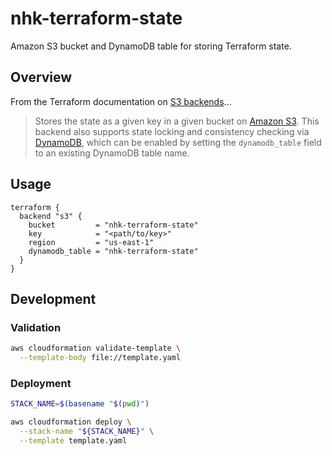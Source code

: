 # nhk-terraform-state

Amazon S3 bucket and DynamoDB table for storing Terraform state.

## Overview

From the Terraform documentation on [S3 backends](https://www.terraform.io/language/settings/backends/s3)...

>Stores the state as a given key in a given bucket on [Amazon S3](https://aws.amazon.com/s3). This backend also supports state locking and consistency checking via [DynamoDB](https://aws.amazon.com/dynamodb), which can be enabled by setting the `dynamodb_table` field to an existing DynamoDB table name.

## Usage

```hcl
terraform {
  backend "s3" {
    bucket         = "nhk-terraform-state"
    key            = "<path/to/key>"
    region         = "us-east-1"
    dynamodb_table = "nhk-terraform-state"
  }
}
```

## Development

### Validation

```bash
aws cloudformation validate-template \
  --template-body file://template.yaml
```

### Deployment

```bash
STACK_NAME=$(basename "$(pwd)")
```

```bash
aws cloudformation deploy \
  --stack-name "${STACK_NAME}" \
  --template template.yaml
```
